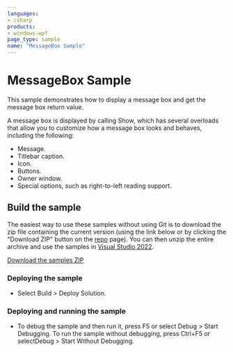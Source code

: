 ```yaml
---
languages:
- csharp
products:
- windows-wpf
page_type: sample
name: "MessageBox Sample"
---
```

# MessageBox Sample
This sample demonstrates how to display a message box and get the message box return value.

A message box is displayed by calling Show, which has several overloads that allow you to customize how a message box looks and behaves, including the following:

- Message.
- Titlebar caption.
- Icon.
- Buttons.
- Owner window.
- Special options, such as right-to-left reading support.

## Build the sample
The easiest way to use these samples without using Git is to download the zip file containing the current version (using the link below or by clicking the "Download ZIP" button on the [repo](https://github.com/microsoft/WPF-Samples?tab=readme-ov-file) page). You can then unzip the entire archive and use the samples in [Visual Studio 2022](https://www.visualstudio.com/wpf-vs).

[Download the samples ZIP](../../archive/main.zip)

### Deploying the sample
- Select Build > Deploy Solution. 

### Deploying and running the sample
- To debug the sample and then run it, press F5 or select Debug >  Start Debugging. To run the sample without debugging, press Ctrl+F5 or selectDebug > Start Without Debugging. 


